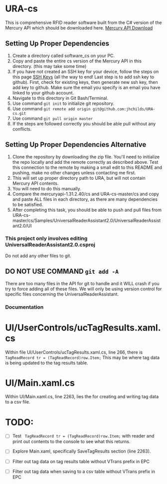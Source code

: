 # URA-cs
This is comprehensive RFID reader software built from the C# version of the Mercury API which should be downloaded here. 
[Mercury API Download](https://www.jadaktech.com/documentation/rfid/mercuryapi/)
## Setting Up Proper Dependencies

1. Create a directory called software_cs on your PC.
2. Copy and paste the entire cs version of the Mercury API in this directory. (this may take some time)
3. If you have not created an SSH key for your device, follow the steps on this page [SSH Keys](https://help.github.com/articles/checking-for-existing-ssh-keys/) (all the way to end! Last step is to add ssh key to github). First, check for existing keys, then generate new ssh key, then add key to github. Make sure the email you specify is an email you have linked to your github account. 
4. Navigate to this directory in Git Bash/Terminal.
5. Use command `git init` to initialize git repository.
6. Use command `git remote add origin git@github.com:jhchilds/URA-cs.git` 
7. Use command `git pull origin master`
8. If the steps are followed correctly you should be able pull without any conflicts.

## Setting Up Proper Dependencies Alternative
1. Clone the repository by downloading the zip file. You'll need to initialize the repo locally and add the remote correctly as described above. Test this connection to the remote by making a small edit to this README and pushing, make no other changes unless contacting me first.  
2. This will set up proper directory path to URA, but will not contain Mercury API contents.
3. You will need to do this manually.
4. Compare the mercuryapi-1.31.2.40/cs and URA-cs-master/cs and copy and paste ALL files in each directory, as there are many dependencies to be satisfied.
5. After completing this task, you should be able to push and pull files from URA-cs-master/cs/Samples/UniversalReaderAssistant2.0/UniversalReaderAssistant2.0/UI


### This project only involves editing UniversalReaderAssistant2.0.csproj 
Do not add any other files to git. 

## DO NOT USE COMMAND `git add -A` 
There are too many files in the API for git to handle and it WILL crash if you try to force adding all of these files. We will only be using version control for specific files concerning the UniversalReaderAssistant. 


### Documentation

# UI/UserControls/ucTagResults.xaml.cs
Within file UI/UserControls/ucTagResults.xaml.cs, line 266, there is `TagReadRecord tr = (TagReadRecord)row.Item;` This may be where tag data is being updated to the tag results table. 

# UI/Main.xaml.cs
Within UI/Main.xaml.cs, line 2263, lies the for creating and writing tag data to a csv file. 

# TODO:
- [ ] Test ` TagReadRecord tr = (TagReadRecord)row.Item;` with reader and print out contents to the console to see what this returns.

- [ ] Explore Main.xaml, specifically SaveTagResults section (line 2263). 

- [ ] Filter out tag data on tag results table without VTrans prefix in EPC

- [ ] Filter out tag data when saving to a csv table without VTrans prefix in EPC






